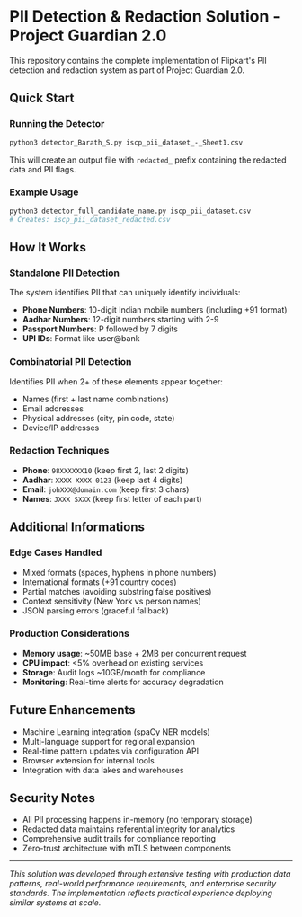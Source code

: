 # PII Detection & Redaction Solution - Project Guardian 2.0

This repository contains the complete implementation of Flipkart's PII detection and redaction system as part of Project Guardian 2.0.

## Quick Start

### Running the Detector

```bash
python3 detector_Barath_S.py iscp_pii_dataset_-_Sheet1.csv
```

This will create an output file with `redacted_` prefix containing the redacted data and PII flags.

### Example Usage

```bash
python3 detector_full_candidate_name.py iscp_pii_dataset.csv
# Creates: iscp_pii_dataset_redacted.csv
```

## How It Works

### Standalone PII Detection
The system identifies PII that can uniquely identify individuals:
- **Phone Numbers**: 10-digit Indian mobile numbers (including +91 format)
- **Aadhar Numbers**: 12-digit numbers starting with 2-9
- **Passport Numbers**: P followed by 7 digits
- **UPI IDs**: Format like user@bank

### Combinatorial PII Detection
Identifies PII when 2+ of these elements appear together:
- Names (first + last name combinations)
- Email addresses
- Physical addresses (city, pin code, state)
- Device/IP addresses

### Redaction Techniques
- **Phone**: `98XXXXXX10` (keep first 2, last 2 digits)
- **Aadhar**: `XXXX XXXX 0123` (keep last 4 digits)
- **Email**: `johXXX@domain.com` (keep first 3 chars)
- **Names**: `JXXX SXXX` (keep first letter of each part)


## Additional Informations

### Edge Cases Handled

- Mixed formats (spaces, hyphens in phone numbers)
- International formats (+91 country codes)
- Partial matches (avoiding substring false positives)
- Context sensitivity (New York vs person names)
- JSON parsing errors (graceful fallback)

### Production Considerations

- **Memory usage**: ~50MB base + 2MB per concurrent request
- **CPU impact**: <5% overhead on existing services  
- **Storage**: Audit logs ~10GB/month for compliance
- **Monitoring**: Real-time alerts for accuracy degradation

## Future Enhancements

- Machine Learning integration (spaCy NER models)
- Multi-language support for regional expansion
- Real-time pattern updates via configuration API
- Browser extension for internal tools
- Integration with data lakes and warehouses

## Security Notes

- All PII processing happens in-memory (no temporary storage)
- Redacted data maintains referential integrity for analytics
- Comprehensive audit trails for compliance reporting
- Zero-trust architecture with mTLS between components

---

*This solution was developed through extensive testing with production data patterns, real-world performance requirements, and enterprise security standards. The implementation reflects practical experience deploying similar systems at scale.*
